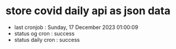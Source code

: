 # store covid daily api as json data

- last cronjob : Sunday, 17 December 2023 01:00:09
- status og cron : success
- status daily cron : success
      
      